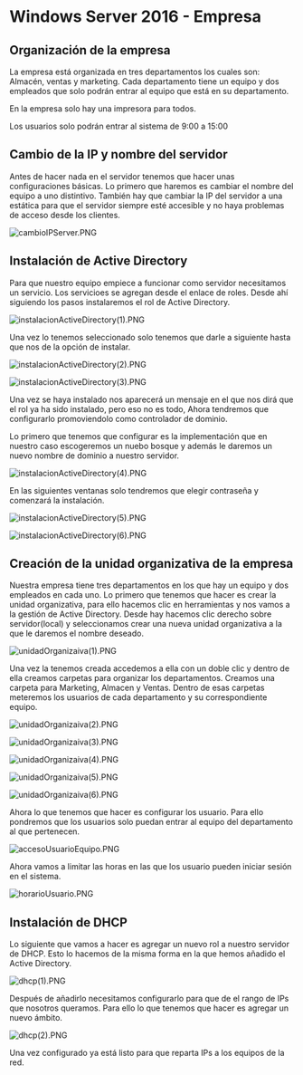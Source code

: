 # Windows Server 2016 - Empresa
## Organización de la empresa
La empresa está organizada en tres departamentos los cuales son: Almacén, ventas y marketing. Cada departamento tiene un equipo y dos empleados que solo podrán entrar al equipo que está en su departamento.

En la empresa solo hay una impresora para todos.

Los usuarios solo podrán entrar al sistema de 9:00 a 15:00

## Cambio de la IP y nombre del servidor
Antes de hacer nada en el servidor tenemos que hacer unas configuraciones básicas. Lo primero que haremos es cambiar el nombre del equipo a uno distintivo. También hay que cambiar la IP del servidor a una estática para que el servidor siempre esté accesible y no haya problemas de acceso desde los clientes.

![cambioIPServer.PNG](./cambioIPServer.PNG)

## Instalación de Active Directory
Para que nuestro equipo empiece a funcionar como servidor necesitamos un servicio. Los servicioes se agregan desde el enlace de roles. Desde ahí siguiendo los pasos instalaremos el rol de Active Directory.

![instalacionActiveDirectory(1).PNG](./instalacionActiveDirectory(1).PNG)

Una vez lo tenemos seleccionado solo tenemos que darle a siguiente hasta que nos de la opción de instalar.

![instalacionActiveDirectory(2).PNG](./instalacionActiveDirectory(2).PNG)

![instalacionActiveDirectory(3).PNG](./instalacionActiveDirectory(3).PNG)

Una vez se haya instalado nos aparecerá un mensaje en el que nos dirá que el rol ya ha sido instalado, pero eso no es todo, Ahora tendremos que configurarlo promoviendolo como controlador de dominio.

Lo primero que tenemos que configurar es la implementación que en nuestro caso escogeremos un nuebo bosque y además le daremos un nuevo nombre de dominio a nuestro servidor.

![instalacionActiveDirectory(4).PNG](./instalacionActiveDirectory(4).PNG)

En las siguientes ventanas solo tendremos que elegir contraseña y comenzará la instalación.

![instalacionActiveDirectory(5).PNG](./instalacionActiveDirectory(5).PNG)

![instalacionActiveDirectory(6).PNG](./instalacionActiveDirectory(6).PNG)

## Creación de la unidad organizativa de la empresa
Nuestra empresa tiene tres departamentos en los que hay un equipo y dos empleados en cada uno. Lo primero que tenemos que hacer es crear la unidad organizativa, para ello hacemos clic en herramientas y nos vamos a la gestión de Active Directory. Desde hay hacemos clic derecho sobre servidor(local) y seleccionamos crear una nueva unidad organizativa a la que le daremos el nombre deseado.

![unidadOrganizaiva(1).PNG](./unidadOrganizaiva(1).PNG)

Una vez la tenemos creada accedemos a ella con un doble clic y dentro de ella creamos carpetas para organizar los departamentos. Creamos una carpeta para Marketing, Almacen y Ventas. Dentro de esas carpetas meteremos los usuarios de cada departamento y su correspondiente equipo.

![unidadOrganizaiva(2).PNG](./unidadOrganizaiva(2).PNG)

![unidadOrganizaiva(3).PNG](./unidadOrganizaiva(3).PNG)

![unidadOrganizaiva(4).PNG](./unidadOrganizaiva(4).PNG)

![unidadOrganizaiva(5).PNG](./unidadOrganizaiva(5).PNG)

![unidadOrganizaiva(6).PNG](./unidadOrganizaiva(6).PNG)

Ahora lo que tenemos que hacer es configurar los usuario. Para ello pondremos que los usuarios solo puedan entrar al equipo del departamento al que pertenecen.

![accesoUsuarioEquipo.PNG](./accesoUsuarioEquipo.PNG)

Ahora vamos a limitar las horas en las que los usuario pueden iniciar sesión en el sistema.

![horarioUsuario.PNG](./horarioUsuario.PNG)

## Instalación de DHCP
Lo siguiente que vamos a hacer es agregar un nuevo rol a nuestro servidor de DHCP. Esto lo hacemos de la misma forma en la que hemos añadido el Active Directory.

![dhcp(1).PNG](./dhcp(1).PNG)

Después de añadirlo necesitamos configurarlo para que de el rango de IPs que nosotros queramos. Para ello lo que tenemos que hacer es agregar un nuevo ámbito.

![dhcp(2).PNG](./dhcp(2).PNG)

Una vez configurado ya está listo para que reparta IPs a los equipos de la red.
